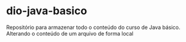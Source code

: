 # dio-java-basico
Repositório para armazenar todo o conteúdo do curso de Java básico.
Alterando o conteúdo de um arquivo de forma local